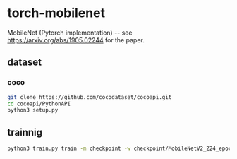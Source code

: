 # torch-mobilenet
MobileNet (Pytorch implementation) -- see https://arxiv.org/abs/1905.02244 for the paper.


## dataset

### coco

```bash
git clone https://github.com/cocodataset/cocoapi.git
cd cocoapi/PythonAPI
python3 setup.py
```


## trainnig

```bash
python3 train.py train -m checkpoint -w checkpoint/MobileNetV2_224_epoch:0048.pt

```